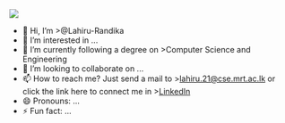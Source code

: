 <img src="https://media.licdn.com/dms/image/v2/D4E16AQE3t9PJJ1ehsg/profile-displaybackgroundimage-shrink_350_1400/profile-displaybackgroundimage-shrink_350_1400/0/1721078473155?e=1729728000&v=beta&t=c4W81x8T9V6xvheo4ep8TeSpjHSVQa9bk9eylOyGBbo"/>

- 👋 Hi, I’m >@Lahiru-Randika
- 👀 I’m interested in ...
- 🌱 I’m currently following a degree on >Computer Science and Engineering
- 💞️ I’m looking to collaborate on ...
- 📫 How to reach me? Just send a mail to >lahiru.21@cse.mrt.ac.lk or click the link here to connect me in ><a href="https://www.linkedin.com/in/lahiru-randika-m/">LinkedIn</a>
- 😄 Pronouns: ...
- ⚡ Fun fact: ...

<!---
Lahiru-Randika/Lahiru-Randika is a ✨ special ✨ repository because its `README.md` (this file) appears on your GitHub profile.
You can click the Preview link to take a look at your changes.
--->
